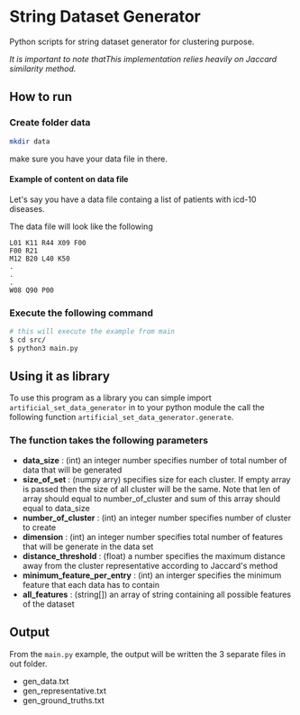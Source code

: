 # String Dataset Generator
Python scripts for string dataset generator for clustering purpose. 

*It is important to note thatThis implementation relies heavily on Jaccard similarity method.*

## How to run
### Create folder data
```sh
mkdir data
```
make sure you have your data file in there.

#### Example of content on data file
Let's say you have a data file containg a list of patients with icd-10 diseases.

The data file will look like the following

```
L01 K11 R44 X09 F00
F00 R21
M12 B20 L40 K50
.
.
.
W08 Q90 P00
```

### Execute the following command
```sh
# this will execute the example from main 
$ cd src/
$ python3 main.py
```

## Using it as library
To use this program as a library you can simple import `artificial_set_data_generator` in to your python module the call the following function `artificial_set_data_generator.generate`.

### The function takes the following parameters
* **data_size** : (int) an integer number specifies number of total number of data that will be generated
* **size_of_set** : (numpy arry) specifies size for each cluster. If empty array is passed then the size of all cluster will be the same.
                Note that len of array should equal to number_of_cluster and sum of this array should equal to data_size
* **number_of_cluster** : (int) an integer number specifies number of cluster to create
* **dimension** : (int) an integer number specifies total number of features that will be generate in the data set
* **distance_threshold** : (float) a number specifies the maximum distance away from the cluster representative according to Jaccard's method
* **minimum_feature_per_entry** : (int) an interger specifies the minimum feature that each data has to contain
* **all_features** : (string[]) an array of string containing all possible features of the dataset


## Output
From the `main.py` example, the output will be written the 3 separate files in out folder.

* gen_data.txt
* gen_representative.txt
* gen_ground_truths.txt
